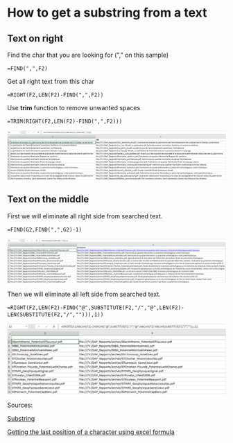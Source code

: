 # How to get a substring from a text

## Text on right
Find the char that you are looking for ("," on this sample)
```
=FIND(",",F2)
```

Get all right text from this char
```
=RIGHT(F2,LEN(F2)-FIND(",",F2))
```

Use <strong>trim</strong> function to remove unwanted spaces
```
=TRIM(RIGHT(F2,LEN(F2)-FIND(",",F2)))
```

![alt text][img3]

## Text on the middle

First we will eliminate all right side from searched text.
```
=FIND(G2,FIND(",",G2)-1)
```
![alt text][img1]

Then we will eliminate all left side from searched text.
```
=RIGHT(F2,LEN(F2)-FIND("@",SUBSTITUTE(F2,"/","@",LEN(F2)-LEN(SUBSTITUTE(F2,"/",""))),1))
```
![alt text][img2]

Sources:

[Substring](https://www.excel-easy.com/examples/substring.html#:~:text=To%20extract%20the%20leftmost%20characters,correct%20number%20of%20leftmost%20characters.)

[Getting the last position of a character using excel formula](https://trumpexcel.com/find-characters-last-position/)

[img1]: https://github.com/campelo/documentation/blob/master/excel/how-to-get-a-substring-from-a-text/assets/img1.png "Image 1" 

[img2]: https://github.com/campelo/documentation/blob/master/excel/how-to-get-a-substring-from-a-text/assets/img2.png "Image 2" 

[img3]: https://github.com/campelo/documentation/blob/master/excel/how-to-get-a-substring-from-a-text/assets/img3.png "Image 3" 
